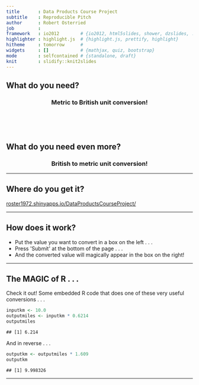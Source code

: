 ```yaml
---
title       : Data Products Course Project
subtitle    : Reproducible Pitch
author      : Robert Osterried
job         : 
framework   : io2012        # {io2012, html5slides, shower, dzslides, ...}
highlighter : highlight.js  # {highlight.js, prettify, highlight}
hitheme     : tomorrow      # 
widgets     : []            # {mathjax, quiz, bootstrap}
mode        : selfcontained # {standalone, draft}
knit        : slidify::knit2slides
---
```


## What do you need?
<H3><center>Metric to British unit conversion!</center></H3>

<br><br><br>

<H2>What do you need even more?</H2>
<H3><center>British to metric unit conversion!</center></H3>

---

## Where do you get it?

<a href="https://roster1972.shinyapps.io/DataProductsCourseProject/">roster1972.shinyapps.io/DataProductsCourseProject/</a>

---

## How does it work?

* Put the value you want to convert in a box on the left . . .
* Press 'Submit' at the bottom of the page . . .
* And the converted value will magically appear in the box on the right!

---

## The MAGIC of R . . .

Check it out!  Some embedded R code that does one of these very useful conversions . . . 


```r
inputkm <- 10.0
outputmiles <- inputkm * 0.6214
outputmiles
```

```
## [1] 6.214
```
And in reverse . . .

```r
outputkm <- outputmiles * 1.609
outputkm
```

```
## [1] 9.998326
```

---
